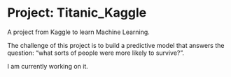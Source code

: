 # Project: Titanic_Kaggle

A project from Kaggle to learn Machine Learning.

The challenge of this project is to build a predictive model that answers the question: “what sorts of people were more likely to survive?”.

I am currently working on it.
